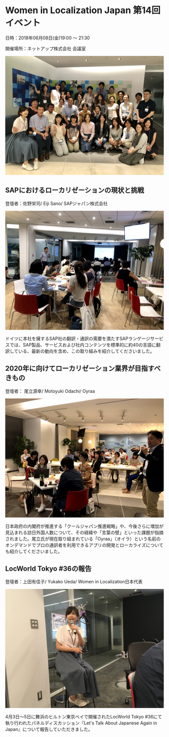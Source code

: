 # Women in Localization Japan 第14回イベント

日時：2018年06月08日(金)19:00 ～ 21:30

開催場所：ネットアップ株式会社 会議室

![image](./img/14_01.jpg)

## SAPにおけるローカリゼーションの現状と挑戦
登壇者：佐野栄司/ Eiji Sano/ SAPジャパン株式会社

![image](./img/14_02.jpg)

ドイツに本社を擁するSAP社の翻訳・通訳の需要を満たすSAPランゲージサービスでは、SAP製品、サービスおよび社内コンテンツを標準的に約40の言語に翻訳している、最新の動向を含め、この取り組みを紹介してくださいました。

## 2020年に向けてローカリゼーション業界が目指すべきもの
登壇者： 尾立源幸/ Motoyuki Odachi/ Oyraa

![image](./img/14_03.jpg)

日本政府の内閣府が推進する「クールジャパン推進戦略」や、今後さらに増加が見込まれる訪日外国人数について、その経緯や「言葉の壁」といった課題が指摘されました。尾立氏が現在取り組まれている「Oyraa」（オイラ）という名前のオンデマンドでプロの通訳者を利用できるアプリの開発とローカライズについても紹介してくださいました。

## LocWorld Tokyo #36の報告
登壇者：上田有佳子/ Yukako Ueda/ Women in Localization日本代表

![image](./img/14_04.jpg)

4月3日～5日に舞浜のヒルトン東京ベイで開催されたLocWorld Tokyo #36にて執り行われたパネルディスカッション『Let's Talk About Japanese Again in Japan』について報告していただきました。
